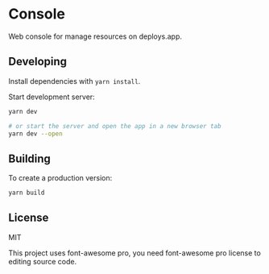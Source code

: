 # Console

Web console for manage resources on deploys.app.

## Developing

Install dependencies with `yarn install`.

Start development server:

```bash
yarn dev

# or start the server and open the app in a new browser tab
yarn dev --open
```

## Building

To create a production version:

```bash
yarn build
```

## License

MIT

This project uses font-awesome pro, you need font-awesome pro license to editing source code.
